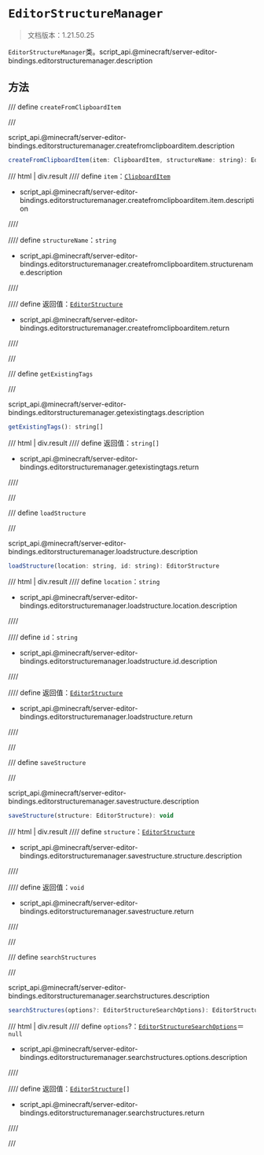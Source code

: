 # `EditorStructureManager`

> 文档版本：1.21.50.25

`EditorStructureManager`类。script_api.@minecraft/server-editor-bindings.editorstructuremanager.description

## 方法

/// define
`createFromClipboardItem`


///

script_api.@minecraft/server-editor-bindings.editorstructuremanager.createfromclipboarditem.description

```js
createFromClipboardItem(item: ClipboardItem, structureName: string): EditorStructure
```

/// html | div.result
//// define
`item`：[`ClipboardItem`](./clipboarditem.md)

- script_api.@minecraft/server-editor-bindings.editorstructuremanager.createfromclipboarditem.item.description


////

//// define
`structureName`：`string`

- script_api.@minecraft/server-editor-bindings.editorstructuremanager.createfromclipboarditem.structurename.description


////

//// define
返回值：[`EditorStructure`](./editorstructure.md)

- script_api.@minecraft/server-editor-bindings.editorstructuremanager.createfromclipboarditem.return


////

///


/// define
`getExistingTags`


///

script_api.@minecraft/server-editor-bindings.editorstructuremanager.getexistingtags.description

```js
getExistingTags(): string[]
```

/// html | div.result
//// define
返回值：`string[]`

- script_api.@minecraft/server-editor-bindings.editorstructuremanager.getexistingtags.return


////

///


/// define
`loadStructure`


///

script_api.@minecraft/server-editor-bindings.editorstructuremanager.loadstructure.description

```js
loadStructure(location: string, id: string): EditorStructure
```

/// html | div.result
//// define
`location`：`string`

- script_api.@minecraft/server-editor-bindings.editorstructuremanager.loadstructure.location.description


////

//// define
`id`：`string`

- script_api.@minecraft/server-editor-bindings.editorstructuremanager.loadstructure.id.description


////

//// define
返回值：[`EditorStructure`](./editorstructure.md)

- script_api.@minecraft/server-editor-bindings.editorstructuremanager.loadstructure.return


////

///


/// define
`saveStructure`


///

script_api.@minecraft/server-editor-bindings.editorstructuremanager.savestructure.description

```js
saveStructure(structure: EditorStructure): void
```

/// html | div.result
//// define
`structure`：[`EditorStructure`](./editorstructure.md)

- script_api.@minecraft/server-editor-bindings.editorstructuremanager.savestructure.structure.description


////

//// define
返回值：`void`

- script_api.@minecraft/server-editor-bindings.editorstructuremanager.savestructure.return


////

///


/// define
`searchStructures`


///

script_api.@minecraft/server-editor-bindings.editorstructuremanager.searchstructures.description

```js
searchStructures(options?: EditorStructureSearchOptions): EditorStructure[]
```

/// html | div.result
//// define
`options`?：[`EditorStructureSearchOptions`](./editorstructuresearchoptions.md)＝`null`

- script_api.@minecraft/server-editor-bindings.editorstructuremanager.searchstructures.options.description


////

//// define
返回值：<code><a href="../editorstructure/">EditorStructure</a>[]</code>

- script_api.@minecraft/server-editor-bindings.editorstructuremanager.searchstructures.return


////

///

